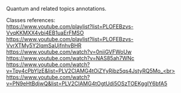 Quantum and related topics annotations.

Classes references:</br>
https://www.youtube.com/playlist?list=PLOFEBzvs-VvqKKMXX4vbi4EB1uaErFMSO</br>
https://www.youtube.com/playlist?list=PLOFEBzvs-VvrXTMy5Y2IqmSaUjfnhvBHR</br>
https://www.youtube.com/watch?v=0niiGVFWoUw<br>
https://www.youtube.com/watch?v=NAS85ah7WNc<br>
https://www.youtube.com/watch?v=Tpy4cPbYlzE&list=PLV2ClAMG4tOiZYyRibz5qs4JstyRQ5Mo_<br>
https://www.youtube.com/watch?v=PN9eHtBdjwQ&list=PLV2ClAMG4tOgtUdi5OSzTOEKggIY6bfA5</br>
